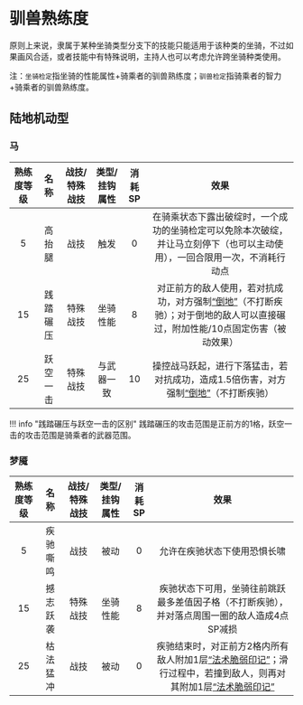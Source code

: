 # 驯兽熟练度

原则上来说，隶属于某种坐骑类型分支下的技能只能适用于该种类的坐骑，不过如果画风合适，或者技能中有特殊说明，主持人也可以考虑允许跨坐骑种类使用。

注：`坐骑检定`指坐骑的性能属性+骑乘者的驯兽熟练度；`驯兽检定`指骑乘者的智力+骑乘者的驯兽熟练度。

## 陆地机动型

### 马

熟练度等级|名称|战技/特殊战技|类型/挂钩属性|消耗SP|效果
:--:|:--:|:--:|:--:|:--:|:--:
5|高抬腿|战技|触发|0|在骑乘状态下露出破绽时，一个成功的坐骑检定可以免除本次破绽，并让马立刻停下（也可以主动使用），一回合限用一次，不消耗行动点
15|践踏碾压|特殊战技|坐骑性能|8|对正前方的敌人使用，若对抗成功，对方强制<a href="../../status/normal/#倒地" target="_blank">“倒地”</a>（不打断疾驰）；对于倒地的敌人可以直接碾过，附加性能/10点固定伤害（被动效果）
25|跃空一击|特殊战技|与武器一致|10|操控战马跃起，进行下落猛击，若对抗成功，造成1.5倍伤害，对方强制<a href="../../status/normal/#倒地" target="_blank">“倒地”</a>（不打断疾驰）

!!! info "践踏碾压与跃空一击的区别"
    践踏碾压的攻击范围是正前方的1格，跃空一击的攻击范围是骑乘者的武器范围。

### 梦魇

熟练度等级|名称|战技/特殊战技|类型/挂钩属性|消耗SP|效果
:--:|:--:|:--:|:--:|:--:|:--:
5|疾驰嘶鸣|战技|被动|0|允许在疾驰状态下使用恐惧长啸
15|撼志跃袭|特殊战技|坐骑性能|8|疾驰状态下可用，坐骑往前跳跃最多差值因子格（不打断疾驰），并对落点周围一圈的敌人造成4点SP减损
25|枯法猛冲|战技|被动|0|疾驰结束时，对正前方2格内所有敌人附加1层<a href="../../status/mark/#法术脆弱印记" target="_blank">“法术脆弱印记”</a>；滑行过程中，若撞到敌人，则再对其附加1层<a href="../../status/mark/#法术脆弱印记" target="_blank">“法术脆弱印记”</a>